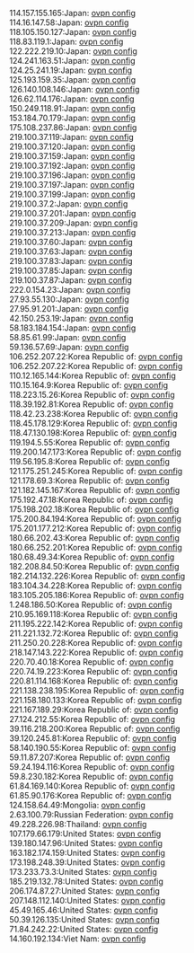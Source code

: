 114.157.155.165:Japan: [ovpn config](vpn/114_157_155_165.ovpn)  
114.16.147.58:Japan: [ovpn config](vpn/114_16_147_58.ovpn)  
118.105.150.127:Japan: [ovpn config](vpn/118_105_150_127.ovpn)  
118.83.119.1:Japan: [ovpn config](vpn/118_83_119_1.ovpn)  
122.222.219.10:Japan: [ovpn config](vpn/122_222_219_10.ovpn)  
124.241.163.51:Japan: [ovpn config](vpn/124_241_163_51.ovpn)  
124.25.241.19:Japan: [ovpn config](vpn/124_25_241_19.ovpn)  
125.193.159.35:Japan: [ovpn config](vpn/125_193_159_35.ovpn)  
126.140.108.146:Japan: [ovpn config](vpn/126_140_108_146.ovpn)  
126.62.114.176:Japan: [ovpn config](vpn/126_62_114_176.ovpn)  
150.249.118.91:Japan: [ovpn config](vpn/150_249_118_91.ovpn)  
153.184.70.179:Japan: [ovpn config](vpn/153_184_70_179.ovpn)  
175.108.237.86:Japan: [ovpn config](vpn/175_108_237_86.ovpn)  
219.100.37.119:Japan: [ovpn config](vpn/219_100_37_119.ovpn)  
219.100.37.120:Japan: [ovpn config](vpn/219_100_37_120.ovpn)  
219.100.37.159:Japan: [ovpn config](vpn/219_100_37_159.ovpn)  
219.100.37.192:Japan: [ovpn config](vpn/219_100_37_192.ovpn)  
219.100.37.196:Japan: [ovpn config](vpn/219_100_37_196.ovpn)  
219.100.37.197:Japan: [ovpn config](vpn/219_100_37_197.ovpn)  
219.100.37.199:Japan: [ovpn config](vpn/219_100_37_199.ovpn)  
219.100.37.2:Japan: [ovpn config](vpn/219_100_37_2.ovpn)  
219.100.37.201:Japan: [ovpn config](vpn/219_100_37_201.ovpn)  
219.100.37.209:Japan: [ovpn config](vpn/219_100_37_209.ovpn)  
219.100.37.213:Japan: [ovpn config](vpn/219_100_37_213.ovpn)  
219.100.37.60:Japan: [ovpn config](vpn/219_100_37_60.ovpn)  
219.100.37.63:Japan: [ovpn config](vpn/219_100_37_63.ovpn)  
219.100.37.83:Japan: [ovpn config](vpn/219_100_37_83.ovpn)  
219.100.37.85:Japan: [ovpn config](vpn/219_100_37_85.ovpn)  
219.100.37.87:Japan: [ovpn config](vpn/219_100_37_87.ovpn)  
222.0.154.23:Japan: [ovpn config](vpn/222_0_154_23.ovpn)  
27.93.55.130:Japan: [ovpn config](vpn/27_93_55_130.ovpn)  
27.95.91.201:Japan: [ovpn config](vpn/27_95_91_201.ovpn)  
42.150.253.19:Japan: [ovpn config](vpn/42_150_253_19.ovpn)  
58.183.184.154:Japan: [ovpn config](vpn/58_183_184_154.ovpn)  
58.85.61.99:Japan: [ovpn config](vpn/58_85_61_99.ovpn)  
59.136.57.69:Japan: [ovpn config](vpn/59_136_57_69.ovpn)  
106.252.207.22:Korea Republic of: [ovpn config](vpn/106_252_207_22.ovpn)  
106.252.207.22:Korea Republic of: [ovpn config](vpn/106_252_207_22.ovpn)  
110.12.165.144:Korea Republic of: [ovpn config](vpn/110_12_165_144.ovpn)  
110.15.164.9:Korea Republic of: [ovpn config](vpn/110_15_164_9.ovpn)  
118.223.15.26:Korea Republic of: [ovpn config](vpn/118_223_15_26.ovpn)  
118.39.192.81:Korea Republic of: [ovpn config](vpn/118_39_192_81.ovpn)  
118.42.23.238:Korea Republic of: [ovpn config](vpn/118_42_23_238.ovpn)  
118.45.178.129:Korea Republic of: [ovpn config](vpn/118_45_178_129.ovpn)  
118.47.130.198:Korea Republic of: [ovpn config](vpn/118_47_130_198.ovpn)  
119.194.5.55:Korea Republic of: [ovpn config](vpn/119_194_5_55.ovpn)  
119.200.147.173:Korea Republic of: [ovpn config](vpn/119_200_147_173.ovpn)  
119.56.195.8:Korea Republic of: [ovpn config](vpn/119_56_195_8.ovpn)  
121.175.251.245:Korea Republic of: [ovpn config](vpn/121_175_251_245.ovpn)  
121.178.69.3:Korea Republic of: [ovpn config](vpn/121_178_69_3.ovpn)  
121.182.145.167:Korea Republic of: [ovpn config](vpn/121_182_145_167.ovpn)  
175.192.47.18:Korea Republic of: [ovpn config](vpn/175_192_47_18.ovpn)  
175.198.202.18:Korea Republic of: [ovpn config](vpn/175_198_202_18.ovpn)  
175.200.84.194:Korea Republic of: [ovpn config](vpn/175_200_84_194.ovpn)  
175.201.177.212:Korea Republic of: [ovpn config](vpn/175_201_177_212.ovpn)  
180.66.202.43:Korea Republic of: [ovpn config](vpn/180_66_202_43.ovpn)  
180.66.252.201:Korea Republic of: [ovpn config](vpn/180_66_252_201.ovpn)  
180.68.49.34:Korea Republic of: [ovpn config](vpn/180_68_49_34.ovpn)  
182.208.84.50:Korea Republic of: [ovpn config](vpn/182_208_84_50.ovpn)  
182.214.132.226:Korea Republic of: [ovpn config](vpn/182_214_132_226.ovpn)  
183.104.34.228:Korea Republic of: [ovpn config](vpn/183_104_34_228.ovpn)  
183.105.205.186:Korea Republic of: [ovpn config](vpn/183_105_205_186.ovpn)  
1.248.186.50:Korea Republic of: [ovpn config](vpn/1_248_186_50.ovpn)  
210.95.169.118:Korea Republic of: [ovpn config](vpn/210_95_169_118.ovpn)  
211.195.222.142:Korea Republic of: [ovpn config](vpn/211_195_222_142.ovpn)  
211.221.132.72:Korea Republic of: [ovpn config](vpn/211_221_132_72.ovpn)  
211.250.20.228:Korea Republic of: [ovpn config](vpn/211_250_20_228.ovpn)  
218.147.143.222:Korea Republic of: [ovpn config](vpn/218_147_143_222.ovpn)  
220.70.40.18:Korea Republic of: [ovpn config](vpn/220_70_40_18.ovpn)  
220.74.19.223:Korea Republic of: [ovpn config](vpn/220_74_19_223.ovpn)  
220.81.114.168:Korea Republic of: [ovpn config](vpn/220_81_114_168.ovpn)  
221.138.238.195:Korea Republic of: [ovpn config](vpn/221_138_238_195.ovpn)  
221.158.180.133:Korea Republic of: [ovpn config](vpn/221_158_180_133.ovpn)  
221.167.189.29:Korea Republic of: [ovpn config](vpn/221_167_189_29.ovpn)  
27.124.212.55:Korea Republic of: [ovpn config](vpn/27_124_212_55.ovpn)  
39.116.218.200:Korea Republic of: [ovpn config](vpn/39_116_218_200.ovpn)  
39.120.245.81:Korea Republic of: [ovpn config](vpn/39_120_245_81.ovpn)  
58.140.190.55:Korea Republic of: [ovpn config](vpn/58_140_190_55.ovpn)  
59.11.87.207:Korea Republic of: [ovpn config](vpn/59_11_87_207.ovpn)  
59.24.194.116:Korea Republic of: [ovpn config](vpn/59_24_194_116.ovpn)  
59.8.230.182:Korea Republic of: [ovpn config](vpn/59_8_230_182.ovpn)  
61.84.169.140:Korea Republic of: [ovpn config](vpn/61_84_169_140.ovpn)  
61.85.90.176:Korea Republic of: [ovpn config](vpn/61_85_90_176.ovpn)  
124.158.64.49:Mongolia: [ovpn config](vpn/124_158_64_49.ovpn)  
2.63.100.79:Russian Federation: [ovpn config](vpn/2_63_100_79.ovpn)  
49.228.226.98:Thailand: [ovpn config](vpn/49_228_226_98.ovpn)  
107.179.66.179:United States: [ovpn config](vpn/107_179_66_179.ovpn)  
139.180.147.96:United States: [ovpn config](vpn/139_180_147_96.ovpn)  
163.182.174.159:United States: [ovpn config](vpn/163_182_174_159.ovpn)  
173.198.248.39:United States: [ovpn config](vpn/173_198_248_39.ovpn)  
173.233.73.3:United States: [ovpn config](vpn/173_233_73_3.ovpn)  
185.219.132.78:United States: [ovpn config](vpn/185_219_132_78.ovpn)  
206.174.87.27:United States: [ovpn config](vpn/206_174_87_27.ovpn)  
207.148.112.140:United States: [ovpn config](vpn/207_148_112_140.ovpn)  
45.49.165.46:United States: [ovpn config](vpn/45_49_165_46.ovpn)  
50.39.126.135:United States: [ovpn config](vpn/50_39_126_135.ovpn)  
71.84.242.22:United States: [ovpn config](vpn/71_84_242_22.ovpn)  
14.160.192.134:Viet Nam: [ovpn config](vpn/14_160_192_134.ovpn)  
